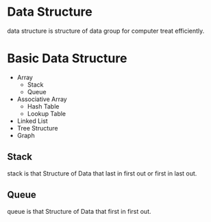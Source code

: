 # Data Structure

data structure is structure of data group for computer treat efficiently.

# Basic Data Structure

- Array
  - Stack
  - Queue
- Associative Array
  - Hash Table
  - Lookup Table
- Linked List
- Tree Structure
- Graph

## Stack

stack is that Structure of Data that last in first out or first in last out.

## Queue

queue is that Structure of Data that first in first out.
